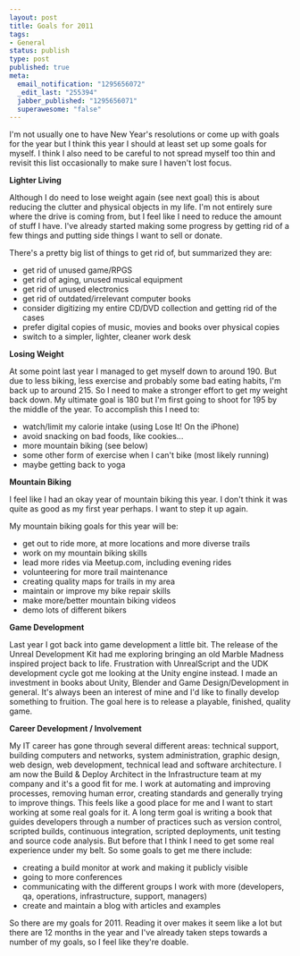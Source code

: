 ```yaml
--- 
layout: post
title: Goals for 2011
tags: 
- General
status: publish
type: post
published: true
meta: 
  email_notification: "1295656072"
  _edit_last: "255394"
  jabber_published: "1295656071"
  superawesome: "false"
---
```

I'm not usually one to have New Year's resolutions or come up with goals for the year but I think this year I should at least set up some goals for myself. I think I also need to be careful to not spread myself too thin and revisit this list occasionally to make sure I haven't lost focus.

<strong>Lighter Living</strong>

Although I do need to lose weight again (see next goal) this is about reducing the clutter and physical objects in my life. I'm not entirely sure where the drive is coming from, but I feel like I need to reduce the amount of stuff I have. I've already started making some progress by getting rid of a few things and putting side things I want to sell or donate.

There's a pretty big list of things to get rid of, but summarized they are:
<ul>
	<li>get rid of unused game/RPGS</li>
	<li>get rid of aging, unused musical equipment</li>
	<li>get rid of unused electronics</li>
	<li>get rid of outdated/irrelevant computer books</li>
	<li>consider digitizing my entire CD/DVD collection and getting rid of the cases</li>
	<li>prefer digital copies of music, movies and books over physical copies</li>
	<li>switch to a simpler, lighter, cleaner work desk</li>
</ul>
<strong>Losing Weight</strong>

At some point last year I managed to get myself down to around 190. But due to less biking, less exercise and probably some bad eating habits, I'm back up to around 215. So I need to make a stronger effort to get my weight back down. My ultimate goal is 180 but I'm first going to shoot for 195 by the middle of the year. To accomplish this I need to:
<ul>
	<li>watch/limit my calorie intake (using Lose It! On the iPhone)</li>
	<li>avoid snacking on bad foods, like cookies...</li>
	<li>more mountain biking (see below)</li>
	<li>some other form of exercise when I can't bike (most likely running)</li>
	<li>maybe getting back to yoga</li>
</ul>
<strong>Mountain Biking</strong>

I feel like I had an okay year of mountain biking this year. I don't think it was quite as good as my first year perhaps. I want to step it up again.

My mountain biking goals for this year will be:
<ul>
	<li>get out to ride more, at more locations and more diverse trails</li>
	<li>work on my mountain biking skills</li>
	<li>lead more rides via Meetup.com, including evening rides</li>
	<li>volunteering for more trail maintenance</li>
	<li>creating quality maps for trails in my area</li>
	<li>maintain or improve my bike repair skills</li>
	<li>make more/better mountain biking videos</li>
	<li>demo lots of different bikers</li>
</ul>
<strong>Game Development</strong>

Last year I got back into game development a little bit. The release of the Unreal Development Kit had me exploring bringing an old Marble Madness inspired project back to life. Frustration with UnrealScript and the UDK development cycle got me looking at the Unity engine instead. I made an investment in books about Unity, Blender and Game Design/Development in general. It's always been an interest of mine and I'd like to finally develop something to fruition. The goal here is to release a playable, finished, quality game.

<strong>Career Development / Involvement</strong>

My IT career has gone through several different areas: technical support, building computers and networks, system administration, graphic design, web design, web development, technical lead and software architecture. I am now the Build &amp; Deploy Architect in the Infrastructure team at my company and it's a good fit for me. I work at automating and improving processes, removing human error, creating standards and generally trying to improve things. This feels like a good place for me and I want to start working at some real goals for it. A long term goal is writing a book that guides developers through a number of practices such as version control, scripted builds, continuous integration, scripted deployments, unit testing and source code analysis. But before that I think I need to get some real experience under my belt. So some goals to get me there include:
<ul>
	<li>creating a build monitor at work and making it publicly visible</li>
	<li>going to more conferences</li>
	<li>communicating with the different groups I work with more (developers, qa, operations, infrastructure, support, managers)</li>
	<li>create and maintain a blog with articles and examples</li>
</ul>
So there are my goals for 2011. Reading it over makes it seem like a lot but there are 12 months in the year and I've already taken steps towards a number of my goals, so I feel like they're doable.
